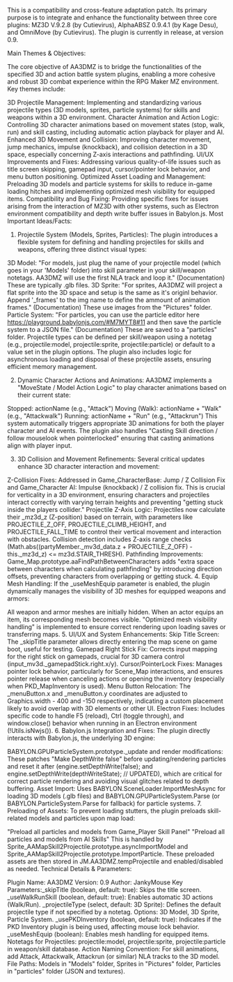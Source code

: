 This is a compatibility and cross-feature adaptation patch. Its primary purpose is to integrate and enhance the functionality between three core plugins: MZ3D V.9.2.8 (by Cutievirus), AlphaABSZ 0.9.4.1 (by Kage Desu), and OmniMove (by Cutievirus). The plugin is currently in release, at version 0.9.

Main Themes & Objectives:

The core objective of AA3DMZ is to bridge the functionalities of the specified 3D and action battle system plugins, enabling a more cohesive and robust 3D combat experience within the RPG Maker MZ environment. Key themes include:

3D Projectile Management: Implementing and standardizing various projectile types (3D models, sprites, particle systems) for skills and weapons within a 3D environment.
Character Animation and Action Logic: Controlling 3D character animations based on movement states (stop, walk, run) and skill casting, including automatic action playback for player and AI.
Enhanced 3D Movement and Collision: Improving character movement, jump mechanics, impulse (knockback), and collision detection in a 3D space, especially concerning Z-axis interactions and pathfinding.
UI/UX Improvements and Fixes: Addressing various quality-of-life issues such as title screen skipping, gamepad input, cursor/pointer lock behavior, and menu button positioning.
Optimized Asset Loading and Management: Preloading 3D models and particle systems for skills to reduce in-game loading hitches and implementing optimized mesh visibility for equipped items.
Compatibility and Bug Fixing: Providing specific fixes for issues arising from the interaction of MZ3D with other systems, such as Electron environment compatibility and depth write buffer issues in Babylon.js.
Most Important Ideas/Facts:

1. Projectile System (Models, Sprites, Particles):
The plugin introduces a flexible system for defining and handling projectiles for skills and weapons, offering three distinct visual types:

3D Model: "For models, just plug the name of your projectile model (which goes in your 'Models' folder) into skill parameter in your skill/weapon notetags. AA3DMZ will use the first NLA track and loop it." (Documentation) These are typically .glb files.
3D Sprite: "For sprites, AA3DMZ will project a flat sprite into the 3D space and setup is the same as it's originl behavior. Append '_frames' to the img name to define the ammount of animation frames." (Documentation) These use images from the "Pictures" folder.
Particle System: "For particles, you can use the particle editor here https://playground.babylonjs.com/#M7MYT8#11 and then save the particle system to a JSON file." (Documentation) These are saved to a "particles" folder.
Projectile types can be defined per skill/weapon using a notetag (e.g., projectile:model, projectile:sprite, projectile:particle) or default to a value set in the plugin options. The plugin also includes logic for asynchronous loading and disposal of these projectile assets, ensuring efficient memory management.

2. Dynamic Character Actions and Animations:
AA3DMZ implements a "MoveState / Model Action Logic" to play character animations based on their current state:

Stopped: actionName (e.g., "Attack")
Moving (Walk): actionName + "Walk" (e.g., "Attackwalk")
Running: actionName + "Run" (e.g., "Attackrun")
This system automatically triggers appropriate 3D animations for both the player character and AI events. The plugin also handles "Casting Skill direction / follow mouselook when pointerlocked" ensuring that casting animations align with player input.

3. 3D Collision and Movement Refinements:
Several critical updates enhance 3D character interaction and movement:

Z-Collision Fixes: Addressed in Game_CharacterBase: Jump / Z Collision Fix and Game_Character AI: Impulse (knockback) / Z collision fix. This is crucial for verticality in a 3D environment, ensuring characters and projectiles interact correctly with varying terrain heights and preventing "getting stuck inside the players collider."
Projectile Z-Axis Logic: Projectiles now calculate their _mz3d_z (Z-position) based on terrain, with parameters like PROJECTILE_Z_OFF, PROJECTILE_CLIMB_HEIGHT, and PROJECTILE_FALL_TIME to control their vertical movement and interaction with obstacles. Collision detection includes Z-axis range checks (Math.abs((partyMember._mv3d_data.z + PROJECTILE_Z_OFF) - this._mz3d_z) <= mz3d.STAIR_THRESH).
Pathfinding Improvements: Game_Map.prototype.aaFindPathBetweenCharacters adds "extra space between characters when calculating pathfinding" by introducing direction offsets, preventing characters from overlapping or getting stuck.
4. Equip Mesh Handling:
If the _useMeshEquip parameter is enabled, the plugin dynamically manages the visibility of 3D meshes for equipped weapons and armors:

All weapon and armor meshes are initially hidden.
When an actor equips an item, its corresponding mesh becomes visible.
"Optimized mesh visibility handling" is implemented to ensure correct rendering upon loading saves or transferring maps.
5. UI/UX and System Enhancements:
Skip Title Screen: The _skipTitle parameter allows directly entering the map scene on game boot, useful for testing.
Gamepad Right Stick Fix: Corrects input mapping for the right stick on gamepads, crucial for 3D camera control (input_mv3d._gamepadStick.right.x/y).
Cursor/PointerLock Fixes: Manages pointer lock behavior, particularly for Scene_Map interactions, and ensures pointer release when canceling actions or opening the inventory (especially when PKD_MapInventory is used).
Menu Button Relocation: The _menuButton.x and _menuButton.y coordinates are adjusted to Graphics.width - 400 and -150 respectively, indicating a custom placement likely to avoid overlap with 3D elements or other UI.
Electron Fixes: Includes specific code to handle F5 (reload), Ctrl (toggle through), and window.close() behavior when running in an Electron environment (!Utils.isNwjs()).
6. Babylon.js Integration and Fixes:
The plugin directly interacts with Babylon.js, the underlying 3D engine:

BABYLON.GPUParticleSystem.prototype._update and render modifications: These patches "Make DepthWrite false" before updating/rendering particles and reset it after (engine.setDepthWrite(false); and engine.setDepthWrite(depthWriteState); // UPDATED), which are critical for correct particle rendering and avoiding visual glitches related to depth buffering.
Asset Import: Uses BABYLON.SceneLoader.ImportMeshAsync for loading 3D models (.glb files) and BABYLON.GPUParticleSystem.Parse (or BABYLON.ParticleSystem.Parse for fallback) for particle systems.
7. Preloading of Assets:
To prevent loading stutters, the plugin preloads skill-related models and particles upon map load:

"Preload all particles and models from Game_Player Skill Panel"
"Preload all particles and models from AI Skills"
This is handled by Sprite_AAMapSkill2Projectile.prototype.asyncImportModel and Sprite_AAMapSkill2Projectile.prototype.ImportParticle. These preloaded assets are then stored in JM.AA3DMZ.tempProjectile and enabled/disabled as needed.
Technical Details & Parameters:

Plugin Name: AA3DMZ
Version: 0.9
Author: JankyMouse
Key Parameters:_skipTitle (boolean, default: true): Skips the title screen.
_useWalkRunSkill (boolean, default: true): Enables automatic 3D actions (Walk/Run).
_projectileType (select, default: 3D Sprite): Defines the default projectile type if not specified by a notetag. Options: 3D Model, 3D Sprite, Particle System.
_usePKDInventory (boolean, default: true): Indicates if the PKD Inventory plugin is being used, affecting mouse lock behavior.
_useMeshEquip (boolean): Enables mesh handling for equipped items.
Notetags for Projectiles: projectile:model, projectile:sprite, projectile:particle in weapon/skill database.
Action Naming Convention: For skill animations, add Attack, Attackwalk, Attackrun (or similar) NLA tracks to the 3D model.
File Paths: Models in "Models" folder, Sprites in "Pictures" folder, Particles in "particles" folder (JSON and textures).
